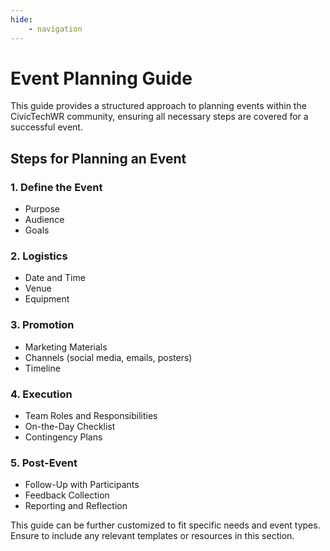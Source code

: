 ```yaml
---
hide:
    - navigation
---
```

# Event Planning Guide

This guide provides a structured approach to planning events within the CivicTechWR community, ensuring all necessary steps are covered for a successful event.

## Steps for Planning an Event

### 1. Define the Event

- Purpose
- Audience
- Goals

### 2. Logistics

- Date and Time
- Venue
- Equipment

### 3. Promotion

- Marketing Materials
- Channels (social media, emails, posters)
- Timeline

### 4. Execution

- Team Roles and Responsibilities
- On-the-Day Checklist
- Contingency Plans

### 5. Post-Event

- Follow-Up with Participants
- Feedback Collection
- Reporting and Reflection

This guide can be further customized to fit specific needs and event types. Ensure to include any relevant templates or resources in this section.
